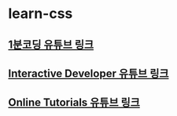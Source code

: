 # learn-css

## [1분코딩 유튜브 링크](https://www.youtube.com/c/1%EB%B6%84%EC%BD%94%EB%94%A9/featured)

## [Interactive Developer 유튜브 링크](https://www.youtube.com/channel/UCdeWxKJuvtUG2xyN6pOJEvA)

## [Online Tutorials 유튜브 링크](https://www.youtube.com/channel/UCbwXnUipZsLfUckBPsC7Jog)
